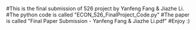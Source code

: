 #This is the final submission of 526 project by Yanfeng Fang & Jiazhe Li.
#The python code is called "ECON_526_FinalProject_Code.py"
#The paper is called "Final Paper Submission - Yanfeng Fang & Jiazhe Li.pdf"
#Enjoy :)
